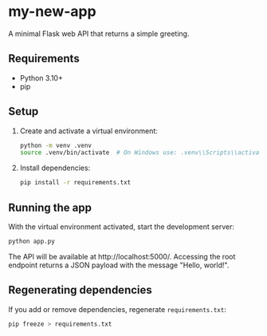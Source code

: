 # my-new-app

A minimal Flask web API that returns a simple greeting.

## Requirements

- Python 3.10+
- pip

## Setup

1. Create and activate a virtual environment:
   ```bash
   python -m venv .venv
   source .venv/bin/activate  # On Windows use: .venv\\Scripts\\activate
   ```
2. Install dependencies:
   ```bash
   pip install -r requirements.txt
   ```

## Running the app

With the virtual environment activated, start the development server:

```bash
python app.py
```

The API will be available at http://localhost:5000/. Accessing the root endpoint returns a JSON payload with the message "Hello, world!".

## Regenerating dependencies

If you add or remove dependencies, regenerate `requirements.txt`:

```bash
pip freeze > requirements.txt
```
